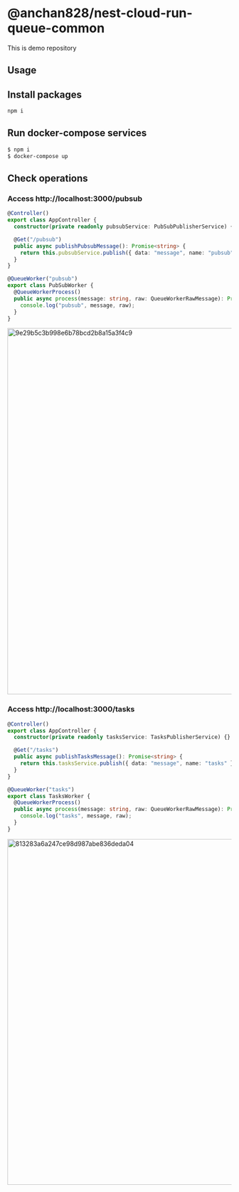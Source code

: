 # @anchan828/nest-cloud-run-queue-common

This is demo repository

## Usage

## Install packages

```bash
npm i
```

## Run docker-compose services

```bash
$ npm i
$ docker-compose up
```

## Check operations

### Access http://localhost:3000/pubsub

```ts
@Controller()
export class AppController {
  constructor(private readonly pubsubService: PubSubPublisherService) {}

  @Get("/pubsub")
  public async publishPubsubMessage(): Promise<string> {
    return this.pubsubService.publish({ data: "message", name: "pubsub" });
  }
}
```

```ts
@QueueWorker("pubsub")
export class PubSubWorker {
  @QueueWorkerProcess()
  public async process(message: string, raw: QueueWorkerRawMessage): Promise<void> {
    console.log("pubsub", message, raw);
  }
}
```

<img width="823" alt="9e29b5c3b998e6b78bcd2b8a15a3f4c9" src="https://user-images.githubusercontent.com/694454/164208898-86e81a94-cfad-42b5-8952-9ffaf1191dc2.png">

### Access http://localhost:3000/tasks

```ts
@Controller()
export class AppController {
  constructor(private readonly tasksService: TasksPublisherService) {}

  @Get("/tasks")
  public async publishTasksMessage(): Promise<string> {
    return this.tasksService.publish({ data: "message", name: "tasks" });
  }
}
```

```ts
@QueueWorker("tasks")
export class TasksWorker {
  @QueueWorkerProcess()
  public async process(message: string, raw: QueueWorkerRawMessage): Promise<void> {
    console.log("tasks", message, raw);
  }
}
```

<img width="777" alt="813283a6a247ce98d987abe836deda04" src="https://user-images.githubusercontent.com/694454/164208835-074e1c03-df94-410e-b144-121d745b4bdd.png">
